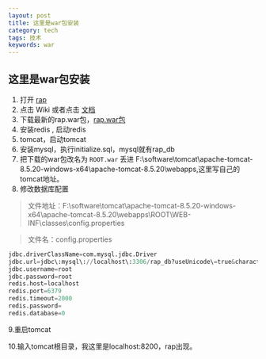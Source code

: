 ```yaml
---
layout: post
title: 这里是war包安装
category: tech
tags: 技术
keywords: war
---
```


## 这里是war包安装

1. 打开 [rap](https://github.com/thx/RAP)
2. 点击 Wiki 或者点击 [文档](https://github.com/thx/RAP/wiki/deploy_manual_cn#%E5%88%9D%E5%A7%8B%E5%8C%96%E6%95%B0%E6%8D%AE%E5%BA%93)
3. 下载最新的rap.war包，[rap.war包](https://github.com/thx/RAP/releases)
4. 安装redis , 启动redis
5. tomcat，启动tomcat
6. 安装mysql，执行initialize.sql，mysql就有rap_db
7. 把下载的war包改名为 `ROOT.war` 丢进 F:\software\tomcat\apache-tomcat-8.5.20-windows-x64\apache-tomcat-8.5.20\webapps,这里写自己的tomcat地址。
8.  修改数据库配置

> 文件地址：F:\software\tomcat\apache-tomcat-8.5.20-windows-x64\apache-tomcat-8.5.20\webapps\ROOT\WEB-INF\classes\config.properties

> 文件名：config.properties

``` python
jdbc.driverClassName=com.mysql.jdbc.Driver
jdbc.url=jdbc\:mysql\://localhost\:3306/rap_db?useUnicode\=true&characterEncoding\=utf8&zeroDateTimeBehavior\=convertToNull&noAccessToProcedureBodies\=true
jdbc.username=root
jdbc.password=root
redis.host=localhost
redis.port=6379
redis.timeout=2000
redis.password=
redis.database=0
```

9.重启tomcat

10.输入tomcat根目录，我这里是localhost:8200，rap出现。